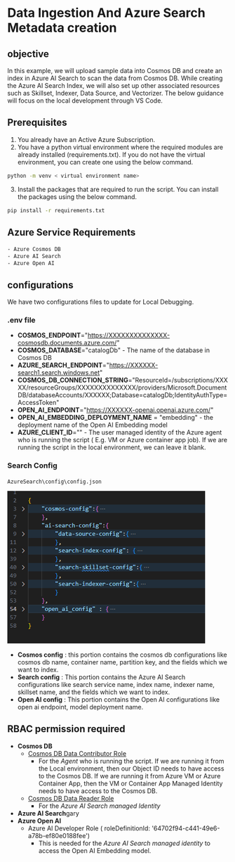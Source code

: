 # Data Ingestion And Azure Search Metadata creation

## objective
In this example, we will upload sample data into Cosmos DB and create an index in Azure AI Search to scan the data from Cosmos DB. While creating the Azure AI Search Index, we will also set up other associated resources such as Skillset, Indexer, Data Source, and Vectorizer. The below guidance will focus on the local development through VS Code.

## Prerequisites
1. You already have an Active Azure Subscription.
2. You have a python virtual environment where the required modules are already installed (requirements.txt). If you do not have the virtual environment, you can create one using the below command.

```bash
python -m venv < virtual environment name>
```
3. Install the packages that are required to run the script. You can install the packages using the below command.

```bash 
pip install -r requirements.txt
```

## Azure Service Requirements

    - Azure Cosmos DB
    - Azure AI Search
    - Azure Open AI

## configurations

We have two configurations files to update for Local Debugging.  

### .env file

- **COSMOS_ENDPOINT**="https://XXXXXXXXXXXXXX-cosmosdb.documents.azure.com/"
- **COSMOS_DATABASE**="catalogDb" - The name of the database in Cosmos DB
- **AZURE_SEARCH_ENDPOINT**="https://XXXXXX-search1.search.windows.net"
- **COSMOS_DB_CONNECTION_STRING**="ResourceId=/subscriptions/XXXXX/resourceGroups/XXXXXXXXXXXXXX/providers/Microsoft.DocumentDB/databaseAccounts/XXXXXX;Database=catalogDb;IdentityAuthType=AccessToken"
- **OPEN_AI_ENDPOINT**="https://XXXXXX-openai.openai.azure.com/"
- **OPEN_AI_EMBEDDING_DEPLOYMENT_NAME** = "embedding" - the deployment name of the Open AI Embedding model
- **AZURE_CLIENT_ID**="" - The user managed identity of the Azure agent who is running the script ( E.g. VM or Azure container app job). If we are running the script in the local environment, we can leave it blank.

### Search Config

`AzureSearch\config\config.json`

![alt text](.\images\config_image.png)

- **Cosmos config** : this portion contains the cosmos db configurations like cosmos db name, container name, partition key, and the fields which we want to index.
- **Search config** : This portion contains the Azure AI Search configurations like search service name, index name, indexer name, skillset name, and the fields which we want to index.
- **Open AI config** : This portion contains the Open AI configurations like open ai endpoint, model deployment name.

## RBAC permission required

-  **Cosmos DB**
    - [Cosmos DB Data Contributor Role](https://learn.microsoft.com/en-us/azure/cosmos-db/how-to-setup-rbac#built-in-role-definitions) 
        - For the _Agent_ who is running the script. If we are running it from the Local environment, then our Object ID needs to have access to the Cosmos DB. If we are running it from Azure VM or Azure Container App, then the VM or Container App Managed Identity needs to have access to the Cosmos DB.
    - [Cosmos DB Data Reader Role](https://learn.microsoft.com/en-us/azure/cosmos-db/how-to-setup-rbac#built-in-role-definitions)
        - For the _Azure AI Search managed Identity_
- **Azure AI Search**gary
- **Azure Open AI**
    - Azure AI Developer Role ( roleDefinitionId: '64702f94-c441-49e6-a78b-ef80e0188fee')
        - This is needed for the _Azure AI Search managed identity_ to access the Open AI Embedding model.
